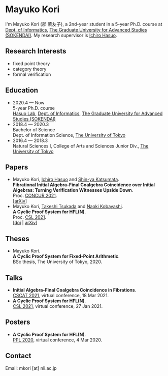 # Mayuko Kori

I'm Mayuko Kori (郡 茉友子), a 2nd-year student in a 5-year Ph.D. course at [Dept. of Informatics](https://www.nii.ac.jp/graduate/en/), 
[The Graduate University for Advanced Studies (SOKENDAI)](https://www.soken.ac.jp/en/).
My research supervisor is [Ichiro Hasuo](https://group-mmm.org/~ichiro/).


## Research Interests
- fixed point theory
- category theory
- formal verification

## Education
- 2020.4 — Now<br>
5-year Ph.D. course<br>
[Hasuo Lab](https://group-mmm.org/eratommsd/), [Dept. of Informatics](https://www.nii.ac.jp/graduate/en/), [The Graduate University for Advanced Studies (SOKENDAI)](https://www.soken.ac.jp/en/)
- 2018.4 — 2020.3<br>
Bachelor of Science<br>
Dept. of Information Science, [The University of Tokyo](https://www.u-tokyo.ac.jp/en/)
- 2016.4 — 2018.3<br>
Natural Sciences I, College of Arts and Sciences Junior Div., [The University of Tokyo](https://www.u-tokyo.ac.jp/en/)

## Papers

- Mayuko Kori, [Ichiro Hasuo](http://group-mmm.org/~ichiro/) and [Shin-ya Katsumata](http://group-mmm.org/~s-katsumata/).<br>
**Fibrational Initial Algebra-Final Coalgebra Coincidence over Initial Algebras: Turning Verification Witnesses Upside Down**.<br>
Proc. [CONCUR 2021](https://qonfest2021.lacl.fr/concur21.php).<br>
[[arXiv](https://arxiv.org/abs/2105.04817)]
- Mayuko Kori, [Takeshi Tsukada](https://www-kb.is.s.u-tokyo.ac.jp/~tsukada/) and [Naoki Kobayashi](http://www-kb.is.s.u-tokyo.ac.jp/~koba/).<br>
**A Cyclic Proof System for HFL(N)**.<br>
Proc. [CSL 2021](https://csl2021.fmf.uni-lj.si/).<br>
[[doi](https://doi.org/10.4230/LIPIcs.CSL.2021.29) | [arXiv](https://arxiv.org/abs/2010.14891)]

## Theses
- Mayuko Kori.<br>
**A Cyclic Proof System for Fixed-Point Arithmetic**.<br>
BSc thesis, The University of Tokyo, 2020.

## Talks
- **Initial Algebra-Final Coalgebra Coincidence in Fibrations**.<br>
[CSCAT 2021](https://sites.google.com/view/cscat2020/home), virtual conference, 18 Mar 2021.
- **A Cyclic Proof System for HFL(N)**.<br>
[CSL 2021](https://csl2021.fmf.uni-lj.si/), virtual conference, 27 Jan 2021.

## Posters
- **A Cyclic Proof System for HFL(N)**.<br>
[PPL 2020](https://jssst-ppl.org/workshop/2020/), virtual conference, 4 Mar 2020.

## Contact
Email: mkori [at] nii.ac.jp
